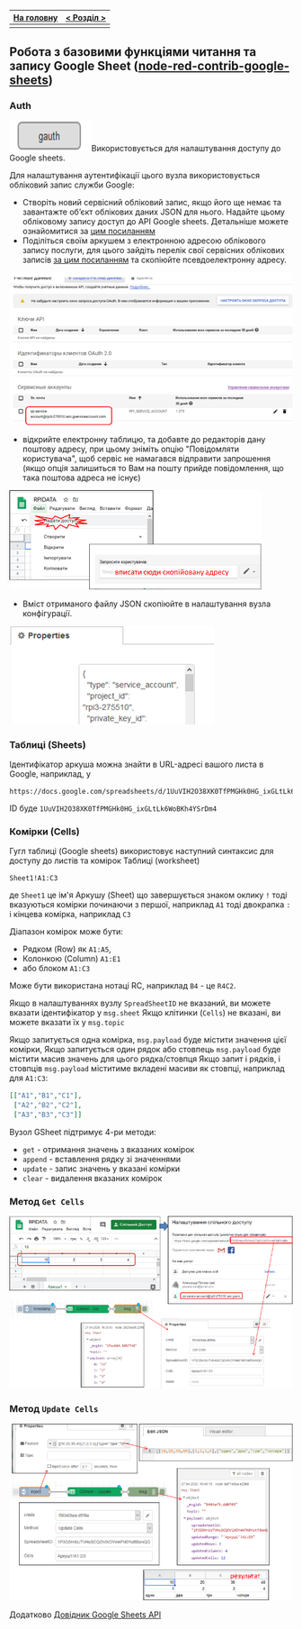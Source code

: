 | [На головну](../) | [ < Розділ > ](README.md) |
| ----------------- | ------------------------- |
|                   |                           |

## Робота з базовими функціями читання та запису Google Sheet ([node-red-contrib-google-sheets](https://flows.nodered.org/node/node-red-contrib-google-sheets)) 

### Auth

![](media/gauth.png)Використовується для налаштування доступу до Google sheets. 

Для налаштування аутентифікації цього вузла використовується обліковий запис служби Google:

- Створіть новий сервісний обліковий запис, якщо його ще немає та завантажте об’єкт облікових даних JSON для нього. Надайте цьому обліковому запису доступ до API Google sheets. Детальніше можете ознайомитися за [цим посиланням](https://pupenasan.github.io/ProgIngContrSystems/%D0%94%D0%BE%D0%B2%D1%96%D0%B4%D0%BD%D0%B8%D0%BA%D0%B8/googleauth.html?fbclid=IwAR0nyEx86eXOWj1xzy8Ddt0KcDc5XC4zw50yGmg8JXoplGPurO4W_6XtZ6A) 
- Поділіться своїм аркушем з електронною адресою облікового запису послуги, для цього зайдіть перелік свої сервісних облікових записів [за цим посиланням](https://console.cloud.google.com/apis/credentials)  та скопіюйте псевдоелектронну адресу.  

![](media/4.png)

- відкрийте електронну таблицю, та добавте до редакторів дану поштову адресу, при цьому зніміть опцію "Повідомляти користувача", щоб сервіс не намагався відправити запрошення (якщо опція залишиться то Вам на пошту прийде повідомлення, що така поштова адреса не існує)

![](media/5.png)

-   Вміст отриманого файлу JSON скопіюйте в налаштування вузла конфігурації. 

![](media/1.png)

### Таблиці (Sheets)

Ідентифікатор аркуша можна знайти в URL-адресі вашого листа в Google, наприклад, у

```http
https://docs.google.com/spreadsheets/d/1UuVIH2O38XK0TfPMGHk0HG_ixGLtLk6WoBKh4YSrDm4/edit#gid=0
```

ID буде `1UuVIH2O38XK0TfPMGHk0HG_ixGLtLk6WoBKh4YSrDm4`

### Комірки (Cells)

Гугл таблиці (Google sheets) використовує наступний синтаксис для доступу до листів та комірок Таблиці (worksheet)

```
Sheet1!A1:C3
```

де `Sheet1` це ім'я Аркушу (Sheet) що завершується знаком оклику `!` тоді вказуються комірки починаючи з першої, наприклад `A1` тоді двокрапка `:` і кінцева комірка, наприклад  `C3`

Діапазон комірок може бути:

- Рядком (Row) як `A1:A5`, 
- Колонкою (Column) `A1:E1` 
- або блоком  `A1:C3`

Може бути використана нотаці RC, наприклад  `B4` - це `R4C2`.

Якщо в налаштуваннях вузлу `SpreadSheetID` не вказаний, ви можете вказати ідентифікатор у `msg.sheet` Якщо клітинки (`Cells`) не вказані, ви можете вказати їх у `msg.topic`     

Якщо запитується одна комірка, `msg.payload` буде містити значення цієї комірки, Якщо запитується один рядок або стовпець `msg.payload` буде містити масив значень для цього рядка/стовпця Якщо запит і рядків, і стовпців `msg.payload` міститиме вкладені масиви як стовпці, наприклад для `A1:C3`:

```json
[["A1","B1","C1"],
 ["A2","B2","C2"],
 ["A3","B3","C3"]]
```

Вузол GSheet підтримує 4-ри методи:

- `get` - отримання значень з вказаних комірок
- `append` - вставлення рядку зі значеннями
- `update` - запис значень у вказані комірки 
- `clear` - видалення вказаних комірок

### Метод `Get Cells` 

![](media/2.png)

### Метод `Update Cells`

![](media/3.png) 



Додатково [Довідник Google Sheets API](https://developers.google.com/sheets/api/reference/rest)

